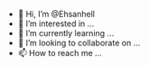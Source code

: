 - 👋 Hi, I’m @Ehsanhell
- 👀 I’m interested in ...
- 🌱 I’m currently learning ...
- 💞️ I’m looking to collaborate on ...
- 📫 How to reach me ...

<!---
Ehsanhe/Ehsanhe is a ✨ special ✨ repository because its `README.md` (this file) appears on your GitHub profile.
You can click the Preview link to take a look at your changes.
--->
